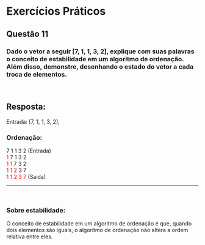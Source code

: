# Exercícios Práticos
## Questão 11

### Dado o vetor a seguir [7, 1, 1, 3, 2], explique com suas palavras o conceito de estabilidade em um algoritmo de ordenação. Além disso, demonstre, desenhando o estado do vetor a cada troca de elementos. 
<br>

## Resposta:

Entrada: [7, 1, 1, 3, 2], <br>

### Ordenação:<br>
7 1 1 3 2 (Entrada)<br> 
<span style="color:red">1</span> 7 1 3 2<br>
<span style="color:red">1 1</span> 7 3 2<br>
<span style="color:red">1 1 2</span> 3 7<br>
<span style="color:red">1 1 2 3 7</span> (Saida)<br>
___

<br>  

### Sobre estabilidade:
O conceito de estabilidade em um algoritmo de ordenação é que, quando dois elementos são iguais, o algoritmo de ordenação não altera a ordem relativa entre eles. <br>